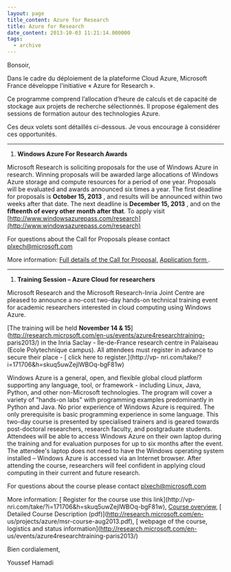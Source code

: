 ```yaml
---
layout: page
title_content: Azure for Research
title: Azure for Research
date_content: 2013-10-03 11:21:14.000000
tags:
  - archive
---
```

Bonsoir,





Dans le cadre du déploiement de la plateforme Cloud Azure, Microsoft France
développe l’initiative « Azure for Research ».





Ce programme comprend l’allocation d’heure de calculs et de capacité de
stockage aux projets de recherche sélectionnés. Il propose également des
sessions de formation autour des technologies Azure.





Ces deux volets sont détaillés ci-dessous. Je vous encourage à considérer ces
opportunités.



 ****





  1.  **Windows Azure For Research Awards**






Microsoft Research is soliciting proposals for the use of Windows Azure in
research. Winning proposals will be awarded large allocations of Windows Azure
storage and compute resources for a period of one year. Proposals will be
evaluated and awards announced six times a year. The first deadline for
proposals is **October 15, 2013** , and results will be announced within two
weeks after that date. The next deadline is **December 15, 2013** , and on the
**fifteenth of every other month after that**. To apply visit
[http://www.windowsazurepass.com/research](http://www.windowsazurepass.com/research)





For questions about the Call for Proposals please contact
[plxech@microsoft.com](mailto:plxech@microsoft.com)



  
More information: [ Full details of the Call for
Proposal,](http://research.microsoft.com/en-us/projects/azure/default.aspx)
[Application form ](http://www.windowsazurepass.com/research).



 ****





  1.  **Training Session – Azure Cloud for researchers**






Microsoft Research and the Microsoft Research-Inria Joint Centre are pleased
to announce a no-cost two-day hands-on technical training event for academic
researchers interested in cloud computing using Windows Azure.



  
[The training will be held **November 14 &
15**](http://research.microsoft.com/en-us/events/azure4researchtraining-
paris2013/) in the Inria Saclay - Île-de-France research centre in Palaiseau
(Ecole Polytechnique campus). All attendees must register in advance to secure
their place - [ click here to register.](http://vp-
nri.com/take/?i=171706&h=skuq5uwZejlWBOq-bgF81w)  
  
Windows Azure is a general, open, and flexible global cloud platform
supporting any language, tool, or framework - including Linux, Java, Python,
and other non-Microsoft technologies. The program will cover a variety of
"hands-on labs" with programming examples predominantly in Python and Java. No
prior experience of Windows Azure is required. The only prerequisite is basic
programming experience in some language. This two-day course is presented by
specialised trainers and is geared towards post-doctoral researchers, research
faculty, and postgraduate students.  
Attendees will be able to access Windows Azure on their own laptop during the
training and for evaluation purposes for up to six months after the event. The
attendee's laptop does not need to have the Windows operating system installed
– Windows Azure is accessed via an Internet browser. After attending the
course, researchers will feel confident in applying cloud computing in their
current and future research.



For questions about the course please contact
[plxech@microsoft.com](mailto:plxech@microsoft.com)  
  
More information: [ Register for the course use this link](http://vp-
nri.com/take/?i=171706&h=skuq5uwZejlWBOq-bgF81w), [ Course
overview](http://research.microsoft.com/en-us/projects/azure/training.aspx), [
Detailed Course Description (pdf)](http://research.microsoft.com/en-
us/projects/azure/msr-course-aug2013.pdf), [ webpage of the course, logistics
and status information](http://research.microsoft.com/en-
us/events/azure4researchtraining-paris2013/)





Bien cordialement,



Youssef Hamadi

